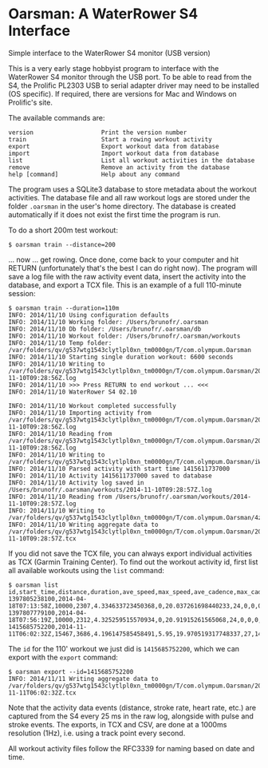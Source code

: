 # Oarsman: A WaterRower S4 Interface

Simple interface to the WaterRower S4 monitor (USB version)

This is a very early stage hobbyist program to interface with the
WaterRower S4 monitor through the USB port. To be able to read from
the S4, the Prolific PL2303 USB to serial adapter driver may need to
be installed (OS specific). If required, there are versions for Mac
and Windows on Prolific's site.

The available commands are:

    version                   Print the version number
    train                     Start a rowing workout activity
    export                    Export workout data from database
    import                    Import workout data from database
    list                      List all workout activities in the database
    remove                    Remove an activity from the database
    help [command]            Help about any command

The program uses a SQLite3 database to store metadata about the
workout activities. The database file and all raw workout logs are
stored under the folder `.oarsman` in the user's home directory. The
database is created automatically if it does not exist the first time
the program is run.

To do a short 200m test workout:

    $ oarsman train --distance=200

... now ... get rowing. Once done, come back to your computer and hit
RETURN (unfortunately that's the best I can do right now). The program
will save a log file with the raw activity event data, insert the
activity into the database, and export a TCX file. This is an example
of a full 110-minute session:

    $ oarsman train --duration=110m
    INFO: 2014/11/10 Using configuration defaults
    INFO: 2014/11/10 Working folder: /Users/brunofr/.oarsman
    INFO: 2014/11/10 Db folder: /Users/brunofr/.oarsman/db
    INFO: 2014/11/10 Workout folder: /Users/brunofr/.oarsman/workouts
    INFO: 2014/11/10 Temp folder: /var/folders/qv/g537wtg1543clytlpl0xn_tm0000gn/T/com.olympum.Oarsman
    INFO: 2014/11/10 Starting single duration workout: 6600 seconds
    INFO: 2014/11/10 Writing to /var/folders/qv/g537wtg1543clytlpl0xn_tm0000gn/T/com.olympum.Oarsman/2014-11-10T09:28:56Z.log
    INFO: 2014/11/10 >>> Press RETURN to end workout ... <<<
    INFO: 2014/11/10 WaterRower S4 02.10

    INFO: 2014/11/10 Workout completed successfully
    INFO: 2014/11/10 Importing activity from /var/folders/qv/g537wtg1543clytlpl0xn_tm0000gn/T/com.olympum.Oarsman/2014-11-10T09:28:56Z.log
    INFO: 2014/11/10 Reading from /var/folders/qv/g537wtg1543clytlpl0xn_tm0000gn/T/com.olympum.Oarsman/2014-11-10T09:28:56Z.log
    INFO: 2014/11/10 Writing to /var/folders/qv/g537wtg1543clytlpl0xn_tm0000gn/T/com.olympum.Oarsman/iWnsTDJtTgJXV_35f8aOlnVPu5zAsdWq71LRkOBxTW4=
    INFO: 2014/11/10 Parsed activity with start time 1415611737000
    INFO: 2014/11/10 Activity 1415611737000 saved to database
    INFO: 2014/11/10 Activity log saved in /Users/brunofr/.oarsman/workouts/2014-11-10T09:28:57Z.log
    INFO: 2014/11/10 Reading from /Users/brunofr/.oarsman/workouts/2014-11-10T09:28:57Z.log
    INFO: 2014/11/10 Writing to /var/folders/qv/g537wtg1543clytlpl0xn_tm0000gn/T/com.olympum.Oarsman/4zd1VuBbntMg_HOsHU7MZte2vnhmvnnEmZmzR2jegDE=.log
    INFO: 2014/11/10 Writing aggregate data to
    /var/folders/qv/g537wtg1543clytlpl0xn_tm0000gn/T/com.olympum.Oarsman/2014-11-10T09:28:57Z.tcx

If you did not save the TCX file, you can always export individual
activities as TCX (Garmin Training Center). To find out the workout
activity id, first list all available workouts using the `list`
command:

    $ oarsman list
    id,start_time,distance,duration,ave_speed,max_speed,ave_cadence,max_cadence,ave_power,max_power,calories,ave_hr,max_hr
    1397805238100,2014-04-18T07:13:58Z,10000,2307,4.334633723450368,0,20.037261698440233,24,0,0,0,135.1585788561523,149
    1397807779100,2014-04-18T07:56:19Z,10000,2312,4.325259515570934,0,20.91915261565068,24,0,0,0,136.65067012537824,143
    1415685752200,2014-11-11T06:02:32Z,15467,3686,4.196147585458491,5.95,19.970519317748337,27,149.9281783009095,221,799,134.4238188654578,155

The `id` for the 110' workout we just did is `1415685752200`, which we
can export with the `export` command:

    $ oarsman export --id=1415685752200
    INFO: 2014/11/11 Writing aggregate data to /var/folders/qv/g537wtg1543clytlpl0xn_tm0000gn/T/com.olympum.Oarsman/2014-11-11T06:02:32Z.tcx

Note that the activity data events (distance, stroke rate, heart rate,
etc.) are captured from the S4 every 25 ms in the raw log, alongside
with pulse and stroke events. The exports, in TCX and CSV, are done at
a 1000ms resolution (1Hz), i.e. using a track point every second.

All workout activity files follow the RFC3339 for naming based on date
and time.
